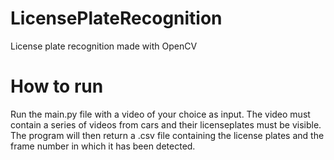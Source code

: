 # LicensePlateRecognition
License plate recognition made with OpenCV


# How to run
Run the main.py file with a video of your choice as input. The video must contain a series of videos from cars and their licenseplates must be visible.
The program will then return a .csv file containing the license plates and the frame number in which it has been detected.

